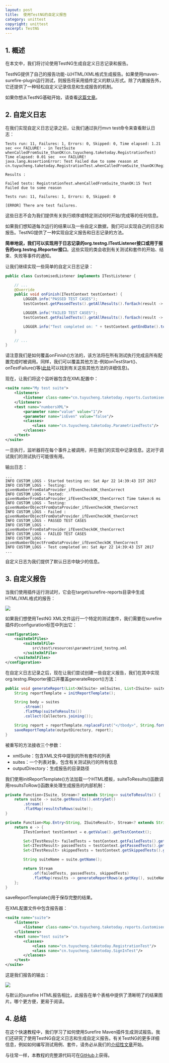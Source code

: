 ```yaml
---
layout: post
title:  使用TestNG的自定义报告
category: unittest
copyright: unittest
excerpt: TestNG
---
```


## 1. 概述

在本文中，我们将讨论使用TestNG生成自定义日志记录和报告。

TestNG提供了自己的报告功能-以HTML/XML格式生成报告。如果使用maven-surefire-plugin运行测试，则报告将采用插件定义的默认形式。除了内置报告外，它还提供了一种轻松自定义记录信息和生成报告的机制。

如果你想从TestNG基础开始，请查看[这篇文章](https://www.baeldung.com/testng)。

## 2. 自定义日志

在我们实现自定义日志记录之前，让我们通过执行mvn test命令来查看默认日志：

```shell
Tests run: 11, Failures: 1, Errors: 0, Skipped: 0, Time elapsed: 1.21 sec <<< FAILURE! - in TestSuite whenCalledFromSuite_thanOK(cn.tuyucheng.taketoday.RegistrationTest)  
Time elapsed: 0.01 sec  <<< FAILURE!
java.lang.AssertionError: Test Failed due to some reason at cn.tuyucheng.taketoday.RegistrationTest.whenCalledFromSuite_thanOK(RegistrationTest.java:15)

Results :

Failed tests: RegistrationTest.whenCalledFromSuite_thanOK:15 Test Failed due to some reason

Tests run: 11, Failures: 1, Errors: 0, Skipped: 0

[ERROR] There are test failures.
```

这些日志不会为我们提供有关执行顺序或特定测试何时开始/完成等的任何信息。

如果我们想知道每次运行的结果以及一些自定义数据，我们可以实现自己的日志和报告。TestNG提供了一种实现自定义报告和日志记录的方法。

**简单地说，我们可以实现用于日志记录的org.testng.ITestListener接口或用于报告的org.testng.IReporter接口**。这些实现的类会收到有关测试和套件的开始、结束、失败等事件的通知。

让我们继续实现一些简单的自定义日志记录：

```java
public class CustomisedListener implements ITestListener {

    // ...
    @Override
    public void onFinish(ITestContext testContext) {
        LOGGER.info("PASSED TEST CASES");
        testContext.getPassedTests().getAllResults().forEach(result -> {LOGGER.info(result.getName());});

        LOGGER.info("FAILED TEST CASES");
        testContext.getFailedTests().getAllResults().forEach(result -> {LOGGER.info(result.getName());});

        LOGGER.info("Test completed on: " + testContext.getEndDate().toString());
    }

    // ...
}
```

请注意我们是如何覆盖onFinish()方法的，该方法将在所有测试执行完成且所有配置完成时被调用。同样，我们可以覆盖其他方法-例如onTestStart()、onTestFailure()等([此处](http://javadox.com/org.testng/testng/6.8/org/testng/ITestListener.html)可以找到有关这些其他方法的详细信息)。

现在，让我们将这个监听器包含在XML配置中：

```xml
<suite name="My test suite">
    <listeners>
        <listener class-name="cn.tuyucheng.taketoday.reports.CustomisedListener"/>
    </listeners>
    <test name="numbersXML">
        <parameter name="value" value="1"/>
        <parameter name="isEven" value="false"/>
        <classes>
            <class name="cn.tuyucheng.taketoday.ParametrizedTests"/>
        </classes>
    </test>
</suite>
```

一旦执行，监听器将在每个事件上被调用，并在我们的实现中记录信息。这对于调试我们的测试执行可能很有用。

输出日志：

```shell
...
INFO CUSTOM_LOGS - Started testing on: Sat Apr 22 14:39:43 IST 2017
INFO CUSTOM_LOGS - Testing: givenNumberFromDataProvider_ifEvenCheckOK_thenCorrect
INFO CUSTOM_LOGS - Tested: givenNumberFromDataProvider_ifEvenCheckOK_thenCorrect Time taken:6 ms
INFO CUSTOM_LOGS - Testing: givenNumberObjectFromDataProvider_ifEvenCheckOK_thenCorrect
INFO CUSTOM_LOGS - Failed : givenNumberObjectFromDataProvider_ifEvenCheckOK_thenCorrect
INFO CUSTOM_LOGS - PASSED TEST CASES
INFO CUSTOM_LOGS - givenNumberFromDataProvider_ifEvenCheckOK_thenCorrect
INFO CUSTOM_LOGS - FAILED TEST CASES
INFO CUSTOM_LOGS - givenNumberObjectFromDataProvider_ifEvenCheckOK_thenCorrect
INFO CUSTOM_LOGS - Test completed on: Sat Apr 22 14:39:43 IST 2017
...
```

自定义日志为我们提供了默认日志中缺少的信息。

## 3. 自定义报告

当我们使用插件运行测试时，它会在target/surefire-reports目录中生成HTML/XML格式的报告：

![](/assets/images/2023/unittest/testng01.png)

如果我们想使用TestNG XML文件运行一个特定的测试套件，我们需要在surefire插件的configuration标签中列出它：

```xml
<configuration>
    <suiteXmlFiles>
        <suiteXmlFile>
            src\test\resources\parametrized_testng.xml
        </suiteXmlFile>
    </suiteXmlFiles>
</configuration>
```

在自定义日志记录之后，现在让我们尝试创建一些自定义报告，我们在其中实现org.testng.IReporter接口并覆盖generateReport()方法：

```java
public void generateReport(List<XmlSuite> xmlSuites, List<ISuite> suites, String outputDirectory) {
    String reportTemplate = initReportTemplate();

    String body = suites
        .stream()
        .flatMap(suiteToResults())
        .collect(Collectors.joining());

    String report = reportTemplate.replaceFirst("</tbody>", String.format("%s</tbody>", body));
    saveReportTemplate(outputDirectory, report);
}
```

被重写的方法接收三个参数：

-   xmlSuite：包含XML文件中提到的所有套件的列表
-   suites：一个列表对象，包含有关测试执行的所有信息
-   outputDirectory：生成报告的目录路径

我们使用initReportTemplate()方法加载一个HTML模板，suiteToResults()函数调用resultsToRow()函数来处理生成报告的内部机制：

```java
private Function<ISuite, Stream<? extends String>> suiteToResults() {
    return suite -> suite.getResults().entrySet()
        .stream()
        .flatMap(resultsToRows(suite));
}

private Function<Map.Entry<String, ISuiteResult>, Stream<? extends String>> resultsToRows(ISuite suite) {
    return e -> {
        ITestContext testContext = e.getValue().getTestContext();

        Set<ITestResult> failedTests = testContext.getFailedTests().getAllResults();
        Set<ITestResult> passedTests = testContext.getPassedTests().getAllResults();
        Set<ITestResult> skippedTests = testContext.getSkippedTests().getAllResults();

        String suiteName = suite.getName();

        return Stream
            .of(failedTests, passedTests, skippedTests)
            .flatMap(results -> generateReportRows(e.getKey(), suiteName, results).stream());
    };
}
```

saveReportTemplate()用于保存完整的结果。

在XML配置文件中包含报告器：

```xml
<suite name="suite">
    <listeners>
        <listener class-name="cn.tuyucheng.taketoday.reports.CustomisedReports"/>
    </listeners>
    <test name="test suite">
        <classes>
            <class name="cn.tuyucheng.taketoday.RegistrationTest"/>
            <class name="cn.tuyucheng.taketoday.SignInTest"/>
        </classes>
    </test>
</suite>
```

这是我们报告的输出：

![](/assets/images/2023/unittest/testng02.png)

与默认的surefire HTML报告相比，此报告在单个表格中提供了清晰明了的结果图片。哪个更方便，更易于阅读。

## 4. 总结

在这个快速教程中，我们学习了如何使用Surefire Maven插件生成测试报告。我们还研究了使用TestNG自定义日志和生成自定义报告。有关TestNG的更多详细信息，例如如何编写测试用例、套件，请务必从我们的[介绍性文章](https://www.baeldung.com/testng)开始。

与往常一样，本教程的完整源代码可在[GitHub](https://github.com/tuyucheng7/taketoday-tutorial4j/tree/master/software.test/testng)上获得。